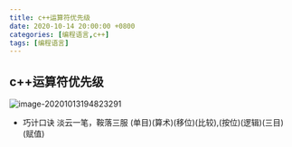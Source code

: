 ```yaml
---
title: c++运算符优先级
date: 2020-10-14 20:00:00 +0800
categories: [编程语言,c++]
tags: [编程语言] 
---
```


## c++运算符优先级

![image-20201013194823291](C:\Users\creator\AppData\Roaming\Typora\typora-user-images\image-20201013194823291.png)
+ 巧计口诀
淡云一笔，鞍落三服 
(单目)(算术)(移位)(比较),(按位)(逻辑)(三目)(赋值)